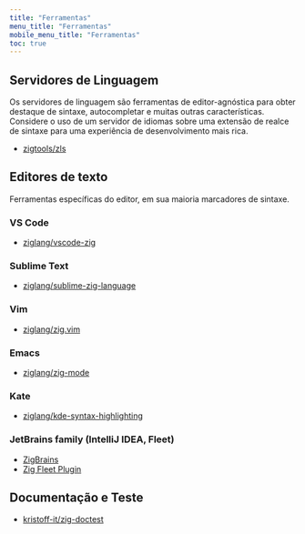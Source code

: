 ```yaml
---
title: "Ferramentas"
menu_title: "Ferramentas"
mobile_menu_title: "Ferramentas"
toc: true
---
```


## Servidores de Linguagem
Os servidores de linguagem são ferramentas de editor-agnóstica para obter destaque de sintaxe, autocompletar e muitas outras características. Considere o uso de um servidor de idiomas sobre uma extensão de realce de sintaxe para uma experiência de desenvolvimento mais rica.

- [zigtools/zls](https://github.com/zigtools/zls)

## Editores de texto
Ferramentas específicas do editor, em sua maioria marcadores de sintaxe. 

### VS Code
- [ziglang/vscode-zig](https://github.com/ziglang/vscode-zig)

### Sublime Text
- [ziglang/sublime-zig-language](https://github.com/ziglang/sublime-zig-language)

### Vim
- [ziglang/zig.vim](https://github.com/ziglang/zig.vim)

### Emacs
- [ziglang/zig-mode](https://github.com/ziglang/zig-mode)

### Kate
- [ziglang/kde-syntax-highlighting](https://github.com/ziglang/kde-syntax-highlighting)

### JetBrains family (IntelliJ IDEA, Fleet)
- [ZigBrains](https://plugins.jetbrains.com/plugin/22456-zigbrains)
- [Zig Fleet Plugin](https://plugins.jetbrains.com/plugin/26070-zig)

## Documentação e Teste
- [kristoff-it/zig-doctest](https://github.com/kristoff-it/zig-doctest)

